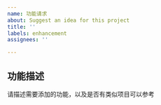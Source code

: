 ```yaml
---
name: 功能请求
about: Suggest an idea for this project
title: ''
labels: enhancement
assignees: ''

---
```


## 功能描述
请描述需要添加的功能，以及是否有类似项目可以参考
